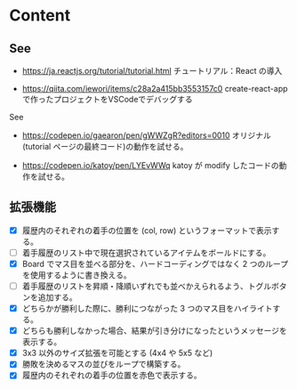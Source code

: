 # Content

## See

- <https://ja.reactjs.org/tutorial/tutorial.html>
  チュートリアル：React の導入

- <https://qiita.com/iewori/items/c28a2a415bb3553157c0>
  create-react-appで作ったプロジェクトをVSCodeでデバッグする

See 
- <https://codepen.io/gaearon/pen/gWWZgR?editors=0010>
  オリジナル (tutorial ページの最終コード)の動作を試せる。

- <https://codepen.io/katoy/pen/LYEvWWq>
  katoy が modify したコードの動作を試せる。

## 拡張機能

- [x] 履歴内のそれぞれの着手の位置を (col, row) というフォーマットで表示する。
- [ ] 着手履歴のリスト中で現在選択されているアイテムをボールドにする。
- [x] Board でマス目を並べる部分を、ハードコーディングではなく 2 つのループを使用するように書き換える。
- [ ] 着手履歴のリストを昇順・降順いずれでも並べかえられるよう、トグルボタンを追加する。
- [x] どちらかが勝利した際に、勝利につながった 3 つのマス目をハイライトする。
- [x] どちらも勝利しなかった場合、結果が引き分けになったというメッセージを表示する。
- [x] 3x3 以外のサイズ拡張を可能とする (4x4 や 5x5 など)
- [x] 勝敗を決めるマスの並びをループで構築する。
- [x] 履歴内のそれぞれの着手の位置を赤色で表示する。